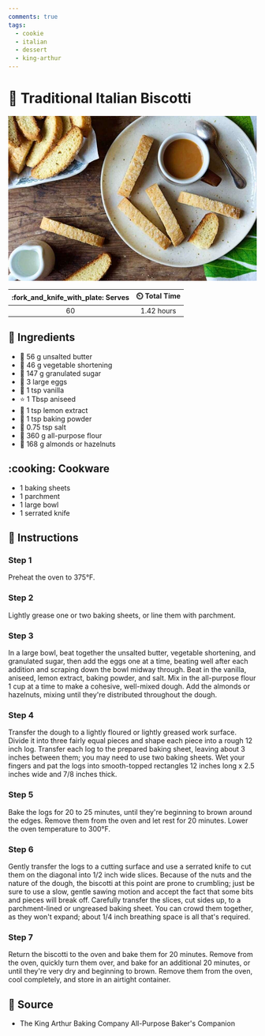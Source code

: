 ```yaml
---
comments: true
tags:
  - cookie
  - italian
  - dessert
  - king-arthur
---
```

# :baguette_bread: Traditional Italian Biscotti

![Traditional Italian Biscotti](../assets/images/traditional-italian-biscotti.jpg)

| :fork_and_knife_with_plate: Serves | :timer_clock: Total Time |
|:----------------------------------:|:-----------------------: |
| 60 | 1.42 hours |

## :salt: Ingredients

- :butter: 56 g unsalted butter
- :carrot: 46 g vegetable shortening
- :candy: 147 g granulated sugar
- :egg: 3 large eggs
- :icecream: 1 tsp vanilla
- :star: 1 Tbsp aniseed
- :lemon: 1 tsp lemon extract
- :dash: 1 tsp baking powder
- :salt: 0.75 tsp salt
- :ear_of_rice: 360 g all-purpose flour
- :chestnut: 168 g almonds or hazelnuts

## :cooking: Cookware

- 1 baking sheets
- 1 parchment
- 1 large bowl
- 1 serrated knife

## :pencil: Instructions

### Step 1

Preheat the oven to 375°F.

### Step 2

Lightly grease one or two baking sheets, or line them with parchment.

### Step 3

In a large bowl, beat together the unsalted butter, vegetable shortening, and granulated sugar, then add the eggs one at
a time, beating well after each addition and scraping down the bowl midway through. Beat in the vanilla, aniseed, lemon
extract, baking powder, and salt. Mix in the all-purpose flour 1 cup at a time to make a cohesive, well-mixed dough. Add
the almonds or hazelnuts, mixing until they're distributed throughout the dough.

### Step 4

Transfer the dough to a lightly floured or lightly greased work surface. Divide it into three fairly equal pieces and
shape each piece into a rough 12 inch log. Transfer each log to the prepared baking sheet, leaving about 3 inches
between them; you may need to use two baking sheets. Wet your fingers and pat the logs into smooth-topped rectangles 12
inches long x 2.5 inches wide and 7/8 inches thick.

### Step 5

Bake the logs for 20 to 25 minutes, until they're beginning to brown around the edges. Remove them from the oven and let
rest for 20 minutes. Lower the oven temperature to 300°F.

### Step 6

Gently transfer the logs to a cutting surface and use a serrated knife to cut them on the diagonal into 1/2 inch wide
slices. Because of the nuts and the nature of the dough, the biscotti at this point are prone to crumbling; just be sure
to use a slow, gentle sawing motion and accept the fact that some bits and pieces will break off. Carefully transfer the
slices, cut sides up, to a parchment-lined or ungreased baking sheet. You can crowd them together, as they won't expand;
about 1/4 inch breathing space is all that's required.

### Step 7

Return the biscotti to the oven and bake them for 20 minutes. Remove from the oven, quickly turn them over, and bake for
an additional 20 minutes, or until they're very dry and beginning to brown. Remove them from the oven, cool completely,
and store in an airtight container.

## :link: Source

- The King Arthur Baking Company All-Purpose Baker's Companion
